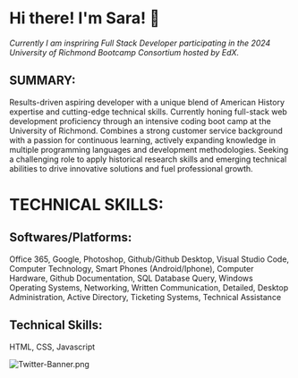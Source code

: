 # Hi there! I'm Sara! 💙

*Currently I am inspriring Full Stack Developer participating in the 2024 University of Richmond Bootcamp Consortium hosted by EdX.*

## SUMMARY:

Results-driven aspiring developer with a unique blend of American History expertise and cutting-edge technical skills. Currently honing full-stack web development proficiency through an intensive coding boot camp at the University of Richmond. Combines a strong customer service background with a passion for continuous learning, actively expanding knowledge in multiple programming languages and development methodologies. Seeking a challenging role to apply historical research skills and emerging technical abilities to drive innovative solutions and fuel professional growth.

# TECHNICAL SKILLS:

## Softwares/Platforms: 
Office 365, Google, Photoshop, Github/Github Desktop, Visual Studio Code, Computer Technology, Smart Phones (Android/Iphone), Computer Hardware, Github Documentation, SQL Database Query, Windows Operating Systems, Networking, Written Communication, Detailed, Desktop Administration, Active Directory,  Ticketing Systems, Technical Assistance

## Technical Skills: 
HTML, CSS, Javascript



![Twitter-Banner.png](https://i.postimg.cc/rwhNLf16/Twitter-Banner.png)
